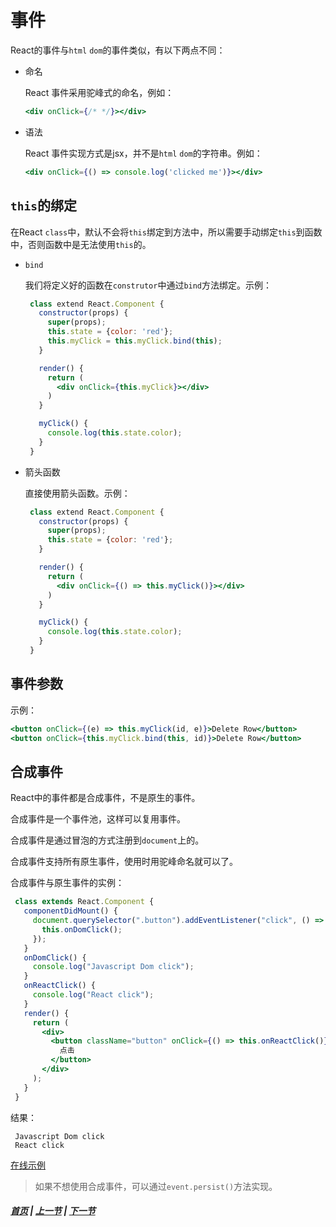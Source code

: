 # 事件

React的事件与`html` `dom`的事件类似，有以下两点不同：

 * 命名

   React 事件采用驼峰式的命名，例如：

    ```jsx
    <div onClick={/* */}></div>
    ```

  * 语法

    React 事件实现方式是jsx，并不是`html` `dom`的字符串。例如：

    ```jsx
    <div onClick={() => console.log('clicked me')}></div>
    ```
## `this`的绑定 

   在React `class`中，默认不会将`this`绑定到方法中，所以需要手动绑定`this`到函数中，否则函数中是无法使用`this`的。

   * `bind`

     我们将定义好的函数在`construtor`中通过`bind`方法绑定。示例：

     ```jsx
      class extend React.Component {
        constructor(props) {
          super(props);
          this.state = {color: 'red'};
          this.myClick = this.myClick.bind(this);
        }

        render() {
          return (
            <div onClick={this.myClick}></div>
          )
        }

        myClick() {
          console.log(this.state.color);
        }
      }
     ```

   * 箭头函数

     直接使用箭头函数。示例：

     ```jsx
      class extend React.Component {
        constructor(props) {
          super(props);
          this.state = {color: 'red'};
        }

        render() {
          return (
            <div onClick={() => this.myClick()}></div>
          )
        }

        myClick() {
          console.log(this.state.color);
        }
      }
     ```  

## 事件参数

   示例：

   ```jsx
   <button onClick={(e) => this.myClick(id, e)}>Delete Row</button>
   <button onClick={this.myClick.bind(this, id)}>Delete Row</button>
   ```

## 合成事件

   React中的事件都是合成事件，不是原生的事件。

   合成事件是一个事件池，这样可以复用事件。

   合成事件是通过冒泡的方式注册到`document`上的。

   合成事件支持所有原生事件，使用时用驼峰命名就可以了。

   合成事件与原生事件的实例：

   ```jsx
    class extends React.Component {
      componentDidMount() {
        document.querySelector(".button").addEventListener("click", () => {
          this.onDomClick();
        });
      }
      onDomClick() {
        console.log("Javascript Dom click");
      }
      onReactClick() {
        console.log("React click");
      }
      render() {
        return (
          <div>
            <button className="button" onClick={() => this.onReactClick()}>
              点击
            </button>
          </div>
        );
      }
    }

   ```

   结果：

   ```console
    Javascript Dom click
    React click
   ```

   [在线示例](https://codesandbox.io/s/500xo4r0vp)

   >如果不想使用合成事件，可以通过`event.persist()`方法实现。

##### [首页](../../README.md) | [上一节](./01.md) | [下一节](./03.md) 